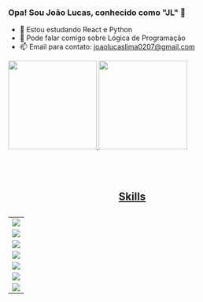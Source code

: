 ### Opa! Sou João Lucas, conhecido como "JL" 👋

- 🌱 Estou estudando React e Python
- 💬 Pode falar comigo sobre Lógica de Programação
- 📫 Email para contato: joaolucaslima0207@gmail.com

<div>

  <a href="https://github.com/JLProdutor">
  <img height="180em" src="https://github-readme-stats.vercel.app/api?username=JLProdutor&show_icons=true&theme=dark&include_all_commits=true&count_private=true"/>
  <img height="180em" src="https://github-readme-stats.vercel.app/api/top-langs/?username=JLProdutor&layout=compact&langs_count=7&theme=dark"/>

</div>
<br>
<br>
<br>

<div align="center">
	 <h2>Skills<h2/>
	<table style="none">
		<tr>
			<td>
				<img src="https://skillicons.dev/icons?i=,html,css,js,bootstrap,react,ts,wordpress" />
			</td>
		<tr/>
		<tr>
			<td>
				<img src="https://skillicons.dev/icons?i=vscode">
			</td>
		</tr>
		<tr>
			<td>
				<img src="https://skillicons.dev/icons?i=cpp,arduino">
			</td>
		</tr>
		<tr>
			<td>
				<img src="https://skillicons.dev/icons?i=github,discord,linkedin">
			</td>
		</tr>
		<tr>
			<td>
				<img src="https://skillicons.dev/icons?i=figma">
			</td>
		</tr>
		<tr>
			<td>
				<img src="https://skillicons.dev/icons?i=git,npm">
			</td>
		</tr>
		<tr>
			<td>
				<img src="https://skillicons.dev/icons?i=netlify">
			</td>
		</tr>
	</table>
</div>


